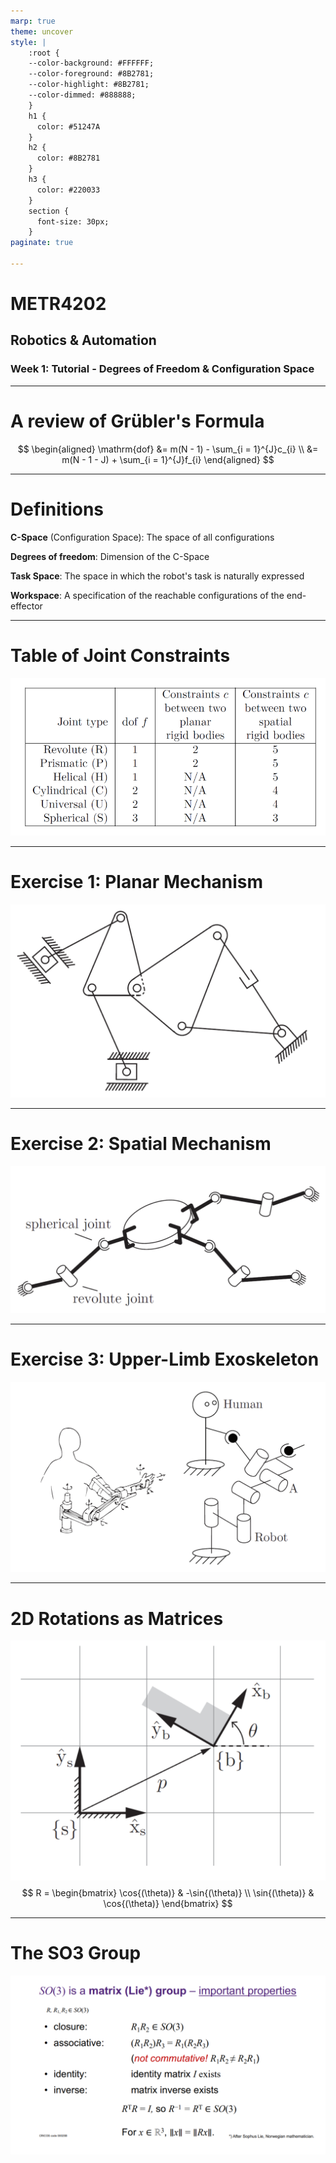 ```yaml
---
marp: true
theme: uncover
style: |
    :root {
    --color-background: #FFFFFF;
    --color-foreground: #8B2781;
    --color-highlight: #8B2781;
    --color-dimmed: #888888;
    }
    h1 {
      color: #51247A
    }
    h2 {
      color: #8B2781
    }
    h3 {
      color: #220033
    }
    section {
      font-size: 30px;
    }
paginate: true

---
```


# METR4202
## Robotics & Automation
### Week 1: Tutorial - Degrees of Freedom & Configuration Space

---

# A review of Grübler's Formula

$$
\begin{aligned}
\mathrm{dof} &= m(N - 1) - \sum_{i = 1}^{J}c_{i} \\
 &= m(N - 1 - J) + \sum_{i = 1}^{J}f_{i}
\end{aligned}
$$


---

# Definitions

**C-Space** (Configuration Space): The space of all configurations

**Degrees of freedom**: Dimension of the C-Space

**Task Space**: The space in which the robot's task is naturally expressed

**Workspace**: A specification of the reachable configurations of the end-effector

---

# Table of Joint Constraints
![width:800px](DOFConstraintTable.png)

---

# Exercise 1: Planar Mechanism
![width:800px](ex_1.png)

---

# Exercise 2: Spatial Mechanism
![width:800px](ex_2.png)

---

# Exercise 3: Upper-Limb Exoskeleton
![width:800px](ex_3.png)

---

# 2D Rotations as Matrices
![width:500px](2DRotationMatrix.png)
$$
R =
\begin{bmatrix}
\cos{(\theta)} & -\sin{(\theta)} \\
\sin{(\theta)} & \cos{(\theta)}
\end{bmatrix}
$$
<!-- ## Rotations in 3D
$$
R_x =
\begin{bmatrix}
\cos{(\theta)} & -\sin{(\theta)} \\
\sin{(\theta)} & \cos{(\theta)}
\end{bmatrix}
$$ -->
---

# The SO3 Group
![width:800px](SO3Group.png)